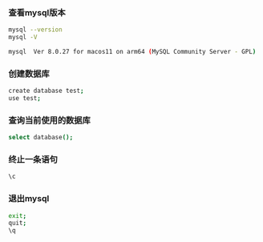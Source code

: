 ### 查看mysql版本

```bash
mysql --version
mysql -V

mysql  Ver 8.0.27 for macos11 on arm64 (MySQL Community Server - GPL)
```

### 创建数据库

```bash
create database test;
use test;
```

### 查询当前使用的数据库

```bash
select database();
```

### 终止一条语句

```bash
\c
```

### 退出mysql

```bash
exit;
quit;
\q
```
